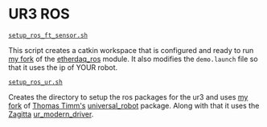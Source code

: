 # UR3 ROS

[```setup_ros_ft_sensor.sh```](https://github.com/rushadantia/UR3-ROS/blob/master/setup_ros_ft_sensor.sh)

This script creates a catkin workspace that is configured and ready to run [my fork](https://github.com/rushadantia/etherdaq_ros.git) of the [etherdaq_ros](https://github.com/OptoForce/etherdaq_ros.git) module. It also modifies the ```demo.launch``` file so that it uses the ip of YOUR robot. 


[```setup_ros_ur.sh```](https://github.com/rushadantia/UR3-ROS/blob/master/setup_ros_ur.sh)

Creates the directory to setup the ros packages for the ur3 and uses [my fork](https://github.com/rushadantia/universal_robot) of [Thomas Timm's](https://github.com/ThomasTimm) [universal_robot](https://github.com/ThomasTimm/universal_robot) package. Along with that it uses the [Zagitta](https://github.com/Zagitta/) [ur_modern_driver](https://github.com/Zagitta/ur_modern_driver).
